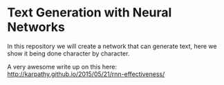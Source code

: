 # Text Generation with Neural Networks

In this repository we will create a network that can generate text, here we show it being done character by character.

 A very awesome write up on this here: http://karpathy.github.io/2015/05/21/rnn-effectiveness/
